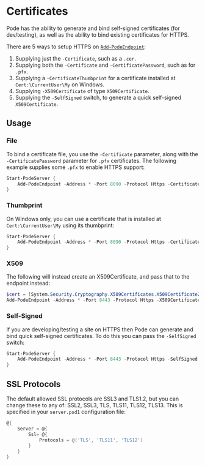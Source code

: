 # Certificates

Pode has the ability to generate and bind self-signed certificates (for dev/testing), as well as the ability to bind existing certificates for HTTPS.

There are 5 ways to setup HTTPS on [`Add-PodeEndpoint`](../../Functions/Core/Add-PodeEndpoint):

1. Supplying just the `-Certificate`, such as a `.cer`.
2. Supplying both the `-Certificate` and `-CertificatePassword`, such as for `.pfx`.
3. Supplying a `-CertificateThumbprint` for a certificate installed at `Cert:\CurrentUser\My` on Windows.
4. Supplying `-X509Certificate` of type `X509Certificate`.
5. Supplying the `-SelfSigned` switch, to generate a quick self-signed `X509Certificate`.

## Usage

### File

To bind a certificate file, you use the `-Certificate` parameter, along with the `-CertificatePassword` parameter for `.pfx` certificates. The following example supplies some `.pfx` to enable HTTPS support:

```powershell
Start-PodeServer {
    Add-PodeEndpoint -Address * -Port 8090 -Protocol Https -Certificate './cert.pfx' -CertificatePassword 'Hunter2'
}
```

### Thumbprint

On Windows only, you can use a certificate that is installed at `Cert:\CurrentUser\My` using its thumbprint:

```powershell
Start-PodeServer {
    Add-PodeEndpoint -Address * -Port 8090 -Protocol Https -CertificateThumbprint '2A623A8DC46ED42A13B27DD045BFC91FDDAEB957'
}
```

### X509

The following will instead create an X509Certificate, and pass that to the endpoint instead:

```powershell
$cert = [System.Security.Cryptography.X509Certificates.X509Certificate2]::new('./certs/example.cer')
Add-PodeEndpoint -Address * -Port 8443 -Protocol Https -X509Certificate $cert
```

### Self-Signed

If you are developing/testing a site on HTTPS then Pode can generate and bind quick self-signed certificates. To do this you can pass the `-SelfSigned` switch:

```powershell
Start-PodeServer {
    Add-PodeEndpoint -Address * -Port 8443 -Protocol Https -SelfSigned
}
```

## SSL Protocols

The default allowed SSL protocols are SSL3 and TLS1.2, but you can change these to any of: SSL2, SSL3, TLS, TLS11, TLS12, TLS13. This is specified in your `server.psd1` configuration file:

```powershell
@{
    Server = @{
        Ssl= @{
            Protocols = @('TLS', 'TLS11', 'TLS12')
        }
    }
}
```
